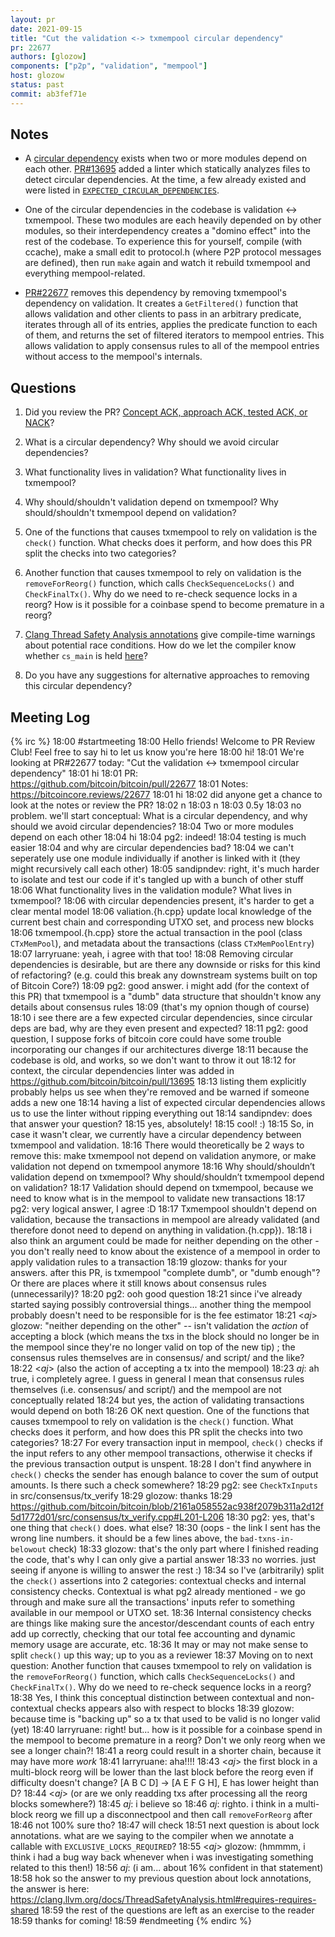 ```yaml
---
layout: pr
date: 2021-09-15
title: "Cut the validation <-> txmempool circular dependency"
pr: 22677
authors: [glozow]
components: ["p2p", "validation", "mempool"]
host: glozow
status: past
commit: ab3fef71e
---
```


## Notes

* A [circular dependency](https://en.wikipedia.org/wiki/Circular_dependency) exists when two or more
  modules depend on each other. [PR#13695](https://github.com/bitcoin/bitcoin/pull/13695) added a
  linter which statically analyzes files to detect circular dependencies. At the time, a few already
  existed and were listed in
  [`EXPECTED_CIRCULAR_DEPENDENCIES`](https://github.com/bitcoin/bitcoin/blob/053a5fc7d912d597cd6dc7376b479420d1eae1c0/test/lint/lint-circular-dependencies.sh#L11).

* One of the circular dependencies in the codebase is validation <-> txmempool. These two modules
  are each heavily depended on by other modules, so their interdependency creates a "domino effect"
  into the rest of the codebase. To experience this for yourself, compile (with ccache), make a small
  edit to protocol.h (where P2P protocol messages are defined), then run `make` again and watch it
  rebuild txmempool and everything mempool-related.

* [PR#22677](https://github.com/bitcoin/bitcoin/pull/22677) removes this dependency by removing
  txmempool's dependency on validation. It creates a `GetFiltered()` function that allows
  validation and other clients to pass in an arbitrary predicate, iterates through all of its entries,
  applies the predicate function to each of them, and returns the set of filtered iterators to mempool
  entries. This allows validation to apply consensus rules to all of the mempool entries without
  access to the mempool's internals.

## Questions

1. Did you review the PR? [Concept ACK, approach ACK, tested ACK, or
   NACK](https://github.com/bitcoin/bitcoin/blob/master/CONTRIBUTING.md#peer-review)?

2. What is a circular dependency? Why should we avoid circular dependencies?

3. What functionality lives in validation? What functionality lives in txmempool?

4. Why should/shouldn't validation depend on txmempool? Why should/shouldn't txmempool depend on
   validation?

5. One of the functions that causes txmempool to rely on validation is the `check()` function. What
   checks does it perform, and how does this PR split the checks into two categories?

6. Another function that causes txmempool to rely on validation is the `removeForReorg()` function,
   which calls `CheckSequenceLocks()` and `CheckFinalTx()`. Why do we need to re-check sequence
   locks in a reorg? How is it possible for a coinbase spend to become premature in a reorg?

7. [Clang Thread Safety Analysis
   annotations](https://github.com/bitcoin/bitcoin/blob/92aad5303b9b96c46015156b5dc96b48e9e7bc76/doc/developer-notes.md#threads-and-synchronization)
   give compile-time warnings about potential race conditions. How do we let the compiler know whether
   `cs_main` is held
   [here](https://github.com/bitcoin-core-review-club/bitcoin/blob/pr22677/src/validation.cpp#L387)?

8. Do you have any suggestions for alternative approaches to removing this circular dependency?

## Meeting Log

{% irc %}
18:00 <glozow> #startmeeting
18:00 <glozow> Hello friends! Welcome to PR Review Club! Feel free to say hi to let us know you're here
18:00 <sandipndev> hi!
18:01 <glozow> We're looking at PR#22677 today: "Cut the validation <-> txmempool circular dependency"
18:01 <emzy> hi
18:01 <glozow> PR: https://github.com/bitcoin/bitcoin/pull/22677 
18:01 <glozow> Notes: https://bitcoincore.reviews/22677
18:01 <schmidty> hi
18:02 <glozow> did anyone get a chance to look at the notes or review the PR?
18:02 <emzy> n
18:03 <sandipndev> n
18:03 <pg2> 0.5y
18:03 <glozow> no problem. we'll start conceptual: What is a circular dependency, and why should we avoid circular dependencies?
18:04 <pg2> Two or more modules depend on each other
18:04 <larryruane> hi
18:04 <glozow> pg2: indeed!
18:04 <larryruane> testing is much easier
18:04 <glozow> and why are circular dependencies bad?
18:04 <sandipndev> we can't seperately use one module individually if another is linked with it (they might recursively call each other)
18:05 <glozow> sandipndev: right, it's much harder to isolate and test our code if it's tangled up with a bunch of other stuff
18:06 <glozow> What functionality lives in the validation module? What lives in txmempool?
18:06 <larryruane> with circular dependencies present, it's harder to get a clear mental model
18:06 <pg2> valiation.{h.cpp} update local knowledge of the current best chain and corresponding UTXO set, and process new blocks
18:06 <pg2> txmempool.{h.cpp} store the actual transaction in the pool (class `CTxMemPool`), and metadata about the transactions (class `CTxMemPoolEntry`)
18:07 <glozow> larryruane: yeah, i agree with that too!
18:08 <pg2> Removing circular dependencies is desirable, but are there any downside or risks for this kind of refactoring? (e.g. could this break any downstream systems built on top of Bitcoin Core?) 
18:09 <glozow> pg2: good answer. i might add (for the context of this PR) that txmempool is a "dumb" data structure that shouldn't know any details about consensus rules
18:09 <glozow> (that's my opnion though of course)
18:10 <sandipndev> i see there are a few expected circular dependencies, since circular deps are bad, why are they even present and expected?
18:11 <glozow> pg2: good question, I suppose forks of bitcoin core could have some trouble incorporating our changes if our architectures diverge
18:11 <sipa> because the codebase is old, and works, so we don't want to throw it out
18:12 <glozow> for context, the circular dependencies linter was added in https://github.com/bitcoin/bitcoin/pull/13695
18:13 <glozow> listing them explicitly probably helps us see when they're removed and be warned if someone adds a new one
18:14 <glozow> having a list of expected circular dependencies allows us to use the linter without ripping everything out
18:14 <glozow> sandipndev: does that answer your question?
18:15 <sandipndev> yes, absolutely!
18:15 <glozow> cool! :)
18:15 <glozow> So, in case it wasn't clear, we currently have a circular dependency between txmempool and validation.
18:16 <glozow> There would theoretically be 2 ways to remove this: make txmempool not depend on validation anymore, or make validation not depend on txmempool anymore
18:16 <glozow> Why should/shouldn’t validation depend on txmempool? Why should/shouldn’t txmempool depend on validation?
18:17 <pg2> Validation should depend on txmempool, because we need to know what is in the mempool to validate new transactions
18:17 <glozow> pg2: very logical answer, I agree :D
18:17 <pg2> Txmempool shouldn't depend on validation, because the transactions in mempool are already validated (and therefore donot need to depend on anything in validation.{h.cpp}).
18:18 <glozow> i also think an argument could be made for neither depending on the other - you don't really need to know about the existence of a mempool in order to apply validation rules to a transaction
18:19 <pg2> glozow: thanks for your answers. after this PR, is txmempool "complete dumb", or "dumb enough"? Or there are places where it still knows about consensus rules (unnecessarily)?
18:20 <glozow> pg2: ooh good question
18:21 <glozow> since i've already started saying possibly controversial things... another thing the mempool probably doesn't need to be responsible for is the fee estimator
18:21 <_aj_> glozow: "neither depending on the other" -- isn't validation the *action* of accepting a block (which means the txs in the block should no longer be in the mempool since they're no longer valid on top of the new tip) ; the consensus rules themselves are in consensus/ and script/ and the like?
18:22 <_aj_> (also the action of accepting a tx into the mempool)
18:23 <glozow> _aj_: ah true, i completely agree. I guess in general I mean that consensus rules themselves (i.e. consensus/ and script/) and the mempool are not conceptually related
18:24 <glozow> but yes, the action of validating transactions would depend on both
18:26 <glozow> OK next question. One of the functions that causes txmempool to rely on validation is the `check()` function. What checks does it perform, and how does this PR split the checks into two categories?
18:27 <pg2> For every transaction input in mempool, `check()` checks if the input refers to any other mempool transactions, otherwise it checks if the previous transaction output is unspent.
18:28 <pg2> I don't find anywhere in `check()` checks the sender has enough balance to cover the sum of output amounts. Is there such a check somewhere? 
18:29 <glozow> pg2: see `CheckTxInputs` in src/consensus/tx_verify
18:29 <pg2> glozow: thanks
18:29 <glozow> https://github.com/bitcoin/bitcoin/blob/2161a058552ac938f2079b311a2d12f5d1772d01/src/consensus/tx_verify.cpp#L201-L206
18:30 <glozow> pg2: yes, that's one thing that `check()` does. what else?
18:30 <glozow> (oops - the link I sent has the wrong line numbers. it should be a few lines above, the `bad-txns-in-belowout` check)
18:33 <pg2> glozow: that's the only part where I finished reading the code, that's why I can only give a partial answer
18:33 <glozow> no worries. just seeing if anyone is willing to answer the rest :)
18:34 <glozow> so I've (arbitrarily) split the `check()` assertions into 2 categories: contextual checks and internal consistency checks. Contextual is what pg2 already mentioned - we go through and make sure all the transactions' inputs refer to something available in our mempool or UTXO set.
18:36 <glozow> Internal consistency checks are things like making sure the ancestor/descendant counts of each entry add up correctly, checking that our total fee accounting and dynamic memory usage are accurate, etc.
18:36 <glozow> It may or may not make sense to split `check()` up this way; up to you as a reviewer
18:37 <glozow> Moving on to next question: Another function that causes txmempool to rely on validation is the `removeForReorg()` function, which calls `CheckSequenceLocks()` and `CheckFinalTx()`. Why do we need to re-check sequence locks in a reorg?
18:38 <larryruane> Yes, I think this conceptual distinction between contextual and non-contextual checks appears also with respect to blocks
18:39 <larryruane> glozow: because time is "backing up" so a tx that used to be valid is no longer valid (yet)
18:40 <glozow> larryruane: right! but... how is it possible for a coinbase spend in the mempool to become premature in a reorg? Don't we only reorg when we see a longer chain?!
18:41 <larryruane> a reorg could result in a shorter chain, because it may have more _work_
18:41 <glozow> larryruane: aha!!!!
18:43 <_aj_> the first block in a multi-block reorg will be lower than the last block before the reorg even if difficulty doesn't change? [A B C D] -> [A E F G H], E has lower height than D?
18:44 <_aj_> (or are we only readding txs after processing all the reorg blocks somewhere?)
18:45 <sipa> _aj_: i believe so
18:46 <glozow> _aj_: righto. i think in a multi-block reorg we fill up a disconnectpool and then call `removeForReorg` after
18:46 <glozow> not 100% sure tho?
18:47 <glozow> will check
18:51 <glozow> next question is about lock annotations. what are we saying to the compiler when we annotate a callable with `EXCLUSIVE_LOCKS_REQUIRED`?
18:55 <_aj_> glozow: (hmmmm, i think i had a bug way back whenever when i was investigating something related to this then!)
18:56 <glozow> _aj_: (i am... about 16% confident in that statement)
18:58 <glozow> hok so the answer to my previous question about lock annotations, the answer is here: https://clang.llvm.org/docs/ThreadSafetyAnalysis.html#requires-requires-shared
18:59 <glozow> the rest of the questions are left as an exercise to the reader
18:59 <glozow> thanks for coming!
18:59 <glozow> #endmeeting
{% endirc %}
